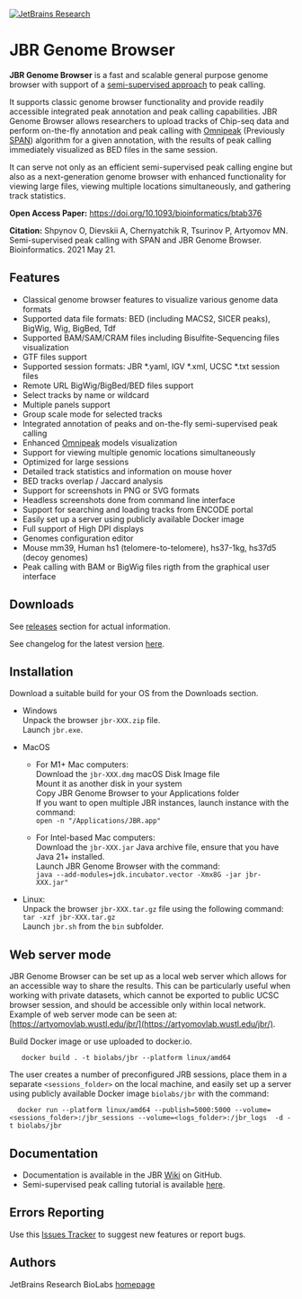 [![JetBrains Research](https://jb.gg/badges/research.svg)](https://confluence.jetbrains.com/display/ALL/JetBrains+on+GitHub)

JBR Genome Browser
==================

**JBR Genome Browser** is a fast and scalable general purpose genome browser with support of a
 [semi-supervised approach](http://artyomovlab.wustl.edu/aging/tools.html) to peak calling.

It supports classic genome browser functionality and provide readily accessible integrated peak annotation and peak
calling capabilities. JBR Genome Browser allows researchers to upload tracks of Chip-seq data and perform on-the-fly
annotation and peak calling with [Omnipeak](https://github.com/JetBrains-Research/omnipeak) (Previously [SPAN](https://github.com/JetBrains-Research/span)) algorithm for a given annotation,
with the results of peak calling immediately visualized as BED files in the same session.

It can serve not only as an efficient semi-supervised peak calling engine but also as a next-generation genome browser
with enhanced functionality for viewing large files, viewing multiple locations simultaneously, and gathering track
statistics.

**Open Access Paper:** https://doi.org/10.1093/bioinformatics/btab376

**Citation:** Shpynov O, Dievskii A, Chernyatchik R, Tsurinov P, Artyomov MN. Semi-supervised peak calling with SPAN and JBR Genome Browser. Bioinformatics. 2021 May 21.

Features
--------

* Classical genome browser features to visualize various genome data formats
* Supported data file formats: BED (including MACS2, SICER peaks), BigWig, Wig, BigBed, Tdf
* Supported BAM/SAM/CRAM files including Bisulfite-Sequencing files visualization
* GTF files support
* Supported session formats: JBR *.yaml, IGV *.xml, UCSC *.txt session files
* Remote URL BigWig/BigBed/BED files support
* Select tracks by name or wildcard
* Multiple panels support
* Group scale mode for selected tracks
* Integrated annotation of peaks and on-the-fly semi-supervised peak calling
* Enhanced [Omnipeak](https://github.com/JetBrains-Research/omnipeak) models visualization
* Support for viewing multiple genomic locations simultaneously
* Optimized for large sessions
* Detailed track statistics and information on mouse hover
* BED tracks overlap / Jaccard analysis
* Support for screenshots in PNG or SVG formats
* Headless screenshots done from command line interface
* Support for searching and loading tracks from ENCODE portal
* Easily set up a server using publicly available Docker image
* Full support of High DPI displays
* Genomes configuration editor
* Mouse mm39, Human hs1 (telomere-to-telomere), hs37-1kg, hs37d5 (decoy genomes)
* Peak calling with BAM or BigWig files rigth from the graphical user interface

Downloads
---------
See [releases](https://github.com/JetBrains-Research/jbr/releases) section for actual information.

See changelog for the latest version [here](https://raw.githubusercontent.com/JetBrains-Research/jbr/master/CHANGES.txt).

Installation
------------
Download a suitable build for your OS from the Downloads section.

* Windows<br>
  Unpack the browser `jbr-XXX.zip` file.<br>
  Launch `jbr.exe`.

* MacOS<br>
  * For M1+ Mac computers:<br>
  Download the `jbr-XXX.dmg` macOS Disk Image file<br>
  Mount it as another disk in your system<br>
  Copy JBR Genome Browser to your Applications folder<br>
  If you want to open multiple JBR instances, launch instance with the command:<br>
  `open -n "/Applications/JBR.app"`<br>
  
  * For Intel-based Mac computers:<br>
  Download the `jbr-XXX.jar` Java archive file, ensure that you have Java 21+ installed.<br>
  Launch JBR Genome Browser with the command:<br>
  `java --add-modules=jdk.incubator.vector -Xmx8G -jar jbr-XXX.jar"`


* Linux:<br>
  Unpack the browser `jbr-XXX.tar.gz` file using the following command:<br>
  `tar -xzf jbr-XXX.tar.gz`<br>
  Launch `jbr.sh` from the `bin` subfolder.


Web server mode
---------------
JBR Genome Browser can be set up as a local web server which allows for an accessible way to share the results. This can
be particularly useful when working with private datasets, which cannot be exported to public UCSC browser session, and
should be accessible only within local network.<br>
Example of web server mode can be seen at: [https://artyomovlab.wustl.edu/jbr/](https://artyomovlab.wustl.edu/jbr/).

Build Docker image or use uploaded to docker.io.
```
   docker build . -t biolabs/jbr --platform linux/amd64  
```

The user creates a number of preconfigured JRB sessions, place them in a separate `<sessions_folder>` on the local
machine, and easily set up a server using publicly available Docker image `biolabs/jbr` with the command:

```
  docker run --platform linux/amd64 --publish=5000:5000 --volume=<sessions_folder>:/jbr_sessions --volume=<logs_folder>:/jbr_logs  -d -t biolabs/jbr
```

Documentation
-------------

* Documentation is available in the JBR [Wiki](https://github.com/JetBrains-Research/jbr/wiki) on GitHub.
* Semi-supervised peak calling tutorial is available [here](https://artyomovlab.wustl.edu/aging/howto.html).

Errors Reporting
-----------------

Use this [Issues Tracker](https://github.com/JetBrains-Research/jbr/issues) to suggest new features or report bugs.

Authors
-------
JetBrains Research BioLabs [homepage](https://research.jetbrains.org/groups/biolabs)
